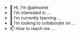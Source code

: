- 👋 Hi, I’m @almoinie
- 👀 I’m interested in ...
- 🌱 I’m currently learning ...
- 💞️ I’m looking to collaborate on ...
- 📫 How to reach me ...

<!---
almoinie/almoinie is a ✨ special ✨ repository because its `README.md` (this file) appears on your GitHub profile.
You can click the Preview link to take a look at your changes.
--->
